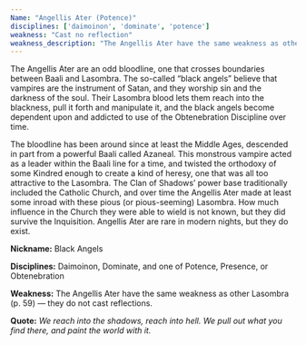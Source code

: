 ```yaml
---
Name: "Angellis Ater (Potence)"
disciplines: ['daimoinon', 'dominate', 'potence']
weakness: "Cast no reflection"
weakness_description: "The Angellis Ater have the same weakness as other Lasombra (p. 59) - they do not cast reflections."
---
```


<p>The Angellis Ater are an odd bloodline, one that crosses boundaries between Baali and Lasombra. The so-called “black angels” believe that vampires are the instrument of Satan, and they worship sin and the darkness of the soul. Their Lasombra blood lets them reach into the blackness, pull it forth and manipulate it, and the black angels become dependent upon and addicted to use of the Obtenebration Discipline over time.</p><p>The bloodline has been around since at least the Middle Ages, descended in part from a powerful Baali called Azaneal. This monstrous vampire acted as a leader within the Baali line for a time, and twisted the orthodoxy of some Kindred enough to create a kind of heresy, one that was all too attractive to the Lasombra. The Clan of Shadows’ power base traditionally included the Catholic Church, and over time the Angellis Ater made at least some inroad with these pious (or pious-seeming) Lasombra. How much influence in the Church they were able to wield is not known, but they did survive the Inquisition. Angellis Ater are rare in modern nights, but they do exist.</p><p><b>Nickname:</b> Black Angels</p><p><b>Disciplines:</b> Daimoinon, Dominate, and one of Potence, Presence, or Obtenebration</p><p><b>Weakness:</b> The Angellis Ater have the same weakness as other Lasombra (p. 59) — they do not cast reflections.</p><p class=ttlQuote><b>Quote:</b> <i>We reach into the shadows, reach into hell. We pull out what you find there, and paint the world with it.</i></p>